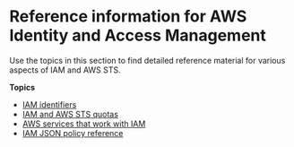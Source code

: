 # Reference information for AWS Identity and Access Management<a name="reference"></a>

Use the topics in this section to find detailed reference material for various aspects of IAM and AWS STS\.

**Topics**
+ [IAM identifiers](reference_identifiers.md)
+ [IAM and AWS STS quotas](reference_iam-quotas.md)
+ [AWS services that work with IAM](reference_aws-services-that-work-with-iam.md)
+ [IAM JSON policy reference](reference_policies.md)